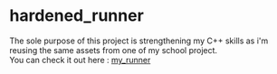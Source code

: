 # hardened_runner

The sole purpose of this project is strengthening my C++ skills as i'm reusing the same assets from one of my school project.<br>
You can check it out here : [my_runner](https://github.com/Cram0/my_runner_2019)
